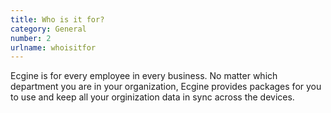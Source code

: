 ```yaml
---
title: Who is it for?
category: General
number: 2
urlname: whoisitfor
---
```



Ecgine is for every employee in every business. No matter which department you are in your organization, Ecgine provides packages for you to use and keep all your orginization data in sync across the devices.